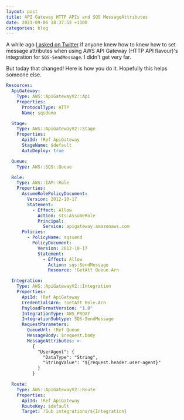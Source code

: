 ```yaml
---
layout: post
title: API Gateway HTTP APIs and SQS MessageAttributes
date: 2021-09-06 18:37:52 +1100
categories: blog
---
```


A while ago [I asked on Twitter][tweet] if anyone knew how to knew how to set
message attributes when using AWS API Gateway (HTTP API flavour)'s integration
for `SQS-SendMessage`. I didn't get very far.

But today that changed! Here is how you do it. Hopefully this helps someone else.

```yaml
Resources:
  ApiGateway:
    Type: AWS::ApiGatewayV2::Api
    Properties:
      ProtocolType: HTTP
      Name: sqsdemo

  Stage:
    Type: AWS::ApiGatewayV2::Stage
    Properties:
      ApiId: !Ref ApiGateway
      StageName: $default
      AutoDeploy: true

  Queue:
    Type: AWS::SQS::Queue

  Role:
    Type: AWS::IAM::Role
    Properties:
      AssumeRolePolicyDocument:
        Version: 2012-10-17
        Statement:
          - Effect: Allow
            Action: sts:AssumeRole
            Principal:
              Service: apigateway.amazonaws.com
      Policies:
        - PolicyName: sqssend
          PolicyDocument:
            Version: 2012-10-17
            Statement:
              - Effect: Allow
                Action: sqs:SendMessage
                Resource: !GetAtt Queue.Arn

  Integration:
    Type: AWS::ApiGatewayV2::Integration
    Properties:
      ApiId: !Ref ApiGateway
      CredentialsArn: !GetAtt Role.Arn
      PayloadFormatVersion: "1.0"
      IntegrationType: AWS_PROXY
      IntegrationSubtype: SQS-SendMessage
      RequestParameters:
        QueueUrl: !Ref Queue
        MessageBody: $request.body
        MessageAttributes: >-
          {
            "UserAgent": {
              "DataType": "String",
              "StringValue": "${request.header.user-agent}"
            }
          }

  Route:
    Type: AWS::ApiGatewayV2::Route
    Properties:
      ApiId: !Ref ApiGateway
      RouteKey: $default
      Target: !Sub integrations/${Integration}
```

[tweet]: https://twitter.com/__steele/status/1405767835901521924

